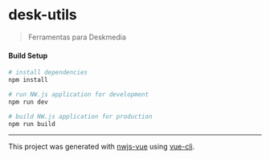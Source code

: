 # desk-utils

> Ferramentas para Deskmedia

#### Build Setup

``` bash
# install dependencies
npm install

# run NW.js application for development
npm run dev

# build NW.js application for production
npm run build
```

---

This project was generated with [nwjs-vue](https://github.com/elegantweb/nwjs-vue) using [vue-cli](https://github.com/vuejs/vue-cli).
